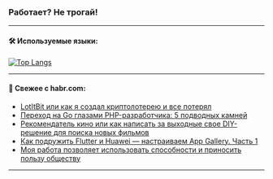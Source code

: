 ### Работает? Не трогай!

---
<!--
#### 🛠️ Technical stack:

![Java](https://img.shields.io/badge/Java-informational?logo=Oracle&style=flat&logoColor=white&color=FF4500)
![Kotlin](https://img.shields.io/badge/Kotlin-informational?logo=Kotlin&style=flat&logoColor=white&color=774D97)
![TS](https://img.shields.io/badge/TypeScript-informational?logo=typeScript&style=flat&logoColor=black&color=017acc)
![Python](https://img.shields.io/badge/Python-informational?logo=Python&style=flat&logoColor=black&color=ffdd54) <br>
![Spring](https://img.shields.io/badge/Spring-informational?logo=Spring&style=flat&logoColor=white&color=6DB33F) 
![SpringBoot](https://img.shields.io/badge/SpringBoot-informational?logo=SpringBoot&style=flat&logoColor=white&color=6DB33F)
![Nest](https://img.shields.io/badge/NestJS-informational?logo=NestJS&style=flat&logoColor=white&color=E0234E) 
![NodeJS](https://img.shields.io/badge/NodeJS-informational?logo=node.js&style=flat&logoColor=white&color=70A760)<br>
![PostgreSQL](https://img.shields.io/badge/PostgreSQL-informational?logo=PostgreSQL&style=flat&logoColor=white&color=DAA520)
![MongoDB](https://img.shields.io/badge/MongoDB-informational?logo=MongoDB&style=flat&logoColor=white&color=870000)
![Apache](https://img.shields.io/badge/Apache-informational?logo=apache&style=flat&logoColor=white&color=f74e28)

___ 
-->

#### 🛠️ Используемые языки:

[![Top Langs](https://github-readme-stats-u2qms2cxw-advtsettinggmailcoms-projects.vercel.app/api/top-langs/?username=zloylis&langs_count=10&hide_title=true&title_color=e6edf3&size_weight=0.5&count_weight=0.5&layout=compact&hide_progress=true&hide_border=true&theme=dracula)](https://github.com/zloylis)

<!---


####  :octocat:&nbsp;&nbsp; Статистика:

![GitHub stats](https://github-readme-stats-u2qms2cxw-advtsettinggmailcoms-projects.vercel.app/api?username=zloylis&show_icons=true&hide_border=true&theme=dracula&title_color=e6edf3&include_all_commits=true&count_private=true&hide_rank=false&hide_title=true&rank_icon=github)
-->
---

#### 💬 Свежее с habr.com:

<!-- BLOG-POST-LIST:START -->
- [LotItBit или как я создал криптолотерею и все потерял](https://habr.com/ru/articles/850776/?utm_source=habrahabr&utm_medium=rss&utm_campaign=850776)
- [Переход на Go глазами PHP-разработчика: 5 подводных камней](https://habr.com/ru/companies/lamoda/articles/850456/?utm_source=habrahabr&utm_medium=rss&utm_campaign=850456)
- [Рекомендатель кино или как написать за выходные свое DIY-решение для поиска новых фильмов](https://habr.com/ru/companies/first/articles/850686/?utm_source=habrahabr&utm_medium=rss&utm_campaign=850686)
- [Как подружить Flutter и Huawei — настраиваем App Gallery. Часть 1](https://habr.com/ru/companies/surfstudio/articles/850546/?utm_source=habrahabr&utm_medium=rss&utm_campaign=850546)
- [Моя работа позволяет использовать способности и приносить пользу обществу](https://habr.com/ru/companies/oleg-bunin/articles/850744/?utm_source=habrahabr&utm_medium=rss&utm_campaign=850744)
<!-- BLOG-POST-LIST:END -->

---
